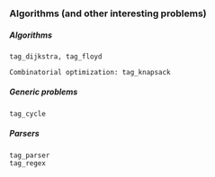 ### Algorithms (and other interesting problems)

##### Algorithms
	
	tag_dijkstra, tag_floyd
	
	Combinatorial optimization:	tag_knapsack

##### Generic problems

	tag_cycle

##### Parsers

	tag_parser
	tag_regex

